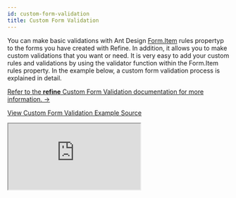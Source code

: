 ```yaml
---
id: custom-form-validation
title: Custom Form Validation
---
```


You can make basic validations with Ant Design [Form.Item](https://ant.design/components/form/#Form.Item) rules propertyp to the forms you have created with Refine. In addition, it allows you to make custom validations that you want or need. It is very easy to add your custom rules and validations by using the validator function within the Form.Item rules property. In the example below, a custom form validation process is explained in detail.

[Refer to the **refine** Custom Form Validation documentation for more information. →](/docs/api-reference/antd/hooks/form/useStepsForm/)

[View Custom Form Validation Example Source](https://github.com/pankod/refine/tree/master/examples/form/antd/customValidation)

<iframe loading="lazy" src="https://stackblitz.com//github/pankod/refine/tree/master/examples/form/antd/customValidation?embed=1&view=preview&theme=dark&preset=node"
    style={{width: "100%", height:"80vh", border: "0px", borderRadius: "8px", overflow:"hidden"}}
    title="refine-custom-validation-example-app"
></iframe>
